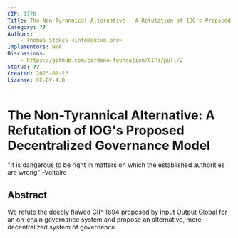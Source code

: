 ```yaml
---
CIP: 1776
Title: The Non-Tyrannical Alternative - A Refutation of IOG's Proposed Decentralized Governance Model
Category: ??
Authors:
    - Thomas Stokes <info@eutxo.pro>
Implementors: N/A
Discussions:
    - https://github.com/cardano-foundation/CIPs/pull/2
Status: ??
Created: 2023-01-22
License: CC-BY-4.0
---
```


# The Non-Tyrannical Alternative: A Refutation of IOG's Proposed Decentralized Governance Model
"It is dangerous to be right in matters on which the established authorities are wrong" 
-Voltaire

## Abstract
We refute the deeply flawed [CIP-1694](https://github.com/JaredCorduan/CIPs/edit/voltaire-v1/CIP-1694/README.md) proposed by Input Output Global for an on-chain governance system and propose an alternative, more decentralized system of governance. 
